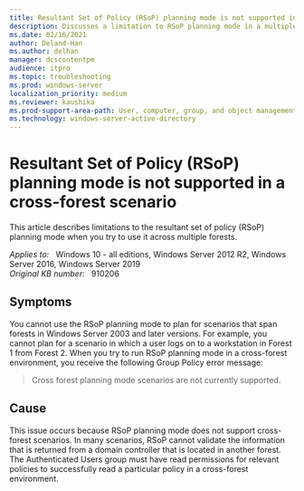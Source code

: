 ```yaml
---
title: Resultant Set of Policy (RSoP) planning mode is not supported in a cross-forest scenario
description: Discusses a limitation to RSoP planning mode in a multiple-forest scenario.
ms.date: 02/16/2021
author: Deland-Han
ms.author: delhan
manager: dcscontentpm
audience: itpro
ms.topic: troubleshooting
ms.prod: windows-server
localization_priority: medium
ms.reviewer: kaushika
ms.prod-support-area-path: User, computer, group, and object management
ms.technology: windows-server-active-directory
---
```

# Resultant Set of Policy (RSoP) planning mode is not supported in a cross-forest scenario

This article describes limitations to the resultant set of policy (RSoP) planning mode when you try to use it across multiple forests.

_Applies to:_ &nbsp; Windows 10 - all editions, Windows Server 2012 R2, Windows Server 2016, Windows Server 2019  
_Original KB number:_ &nbsp; 910206

## Symptoms

You cannot use the RSoP planning mode to plan for scenarios that span forests in Windows Server 2003 and later versions. For example, you cannot plan for a scenario in which a user logs on to a workstation in Forest 1 from Forest 2. When you try to run RSoP planning mode in a cross-forest environment, you receive the following Group Policy error message:

> Cross forest planning mode scenarios are not currently supported.

## Cause

This issue occurs because RSoP planning mode does not support cross-forest scenarios. In many scenarios, RSoP cannot validate the information that is returned from a domain controller that is located in another forest. The Authenticated Users group must have read permissions for relevant policies to successfully read a particular policy in a cross-forest environment.

